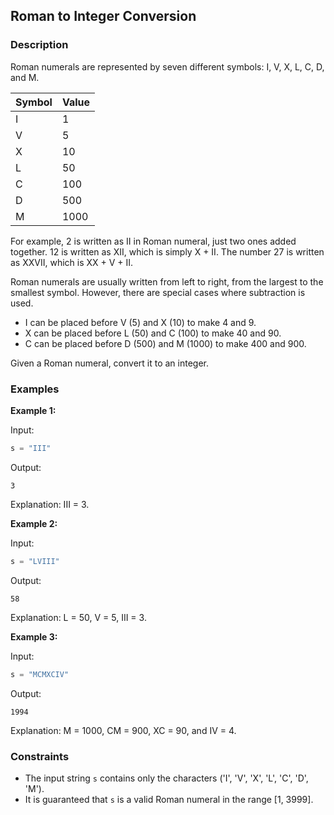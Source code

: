 ## Roman to Integer Conversion

### Description
Roman numerals are represented by seven different symbols: I, V, X, L, C, D, and M.

| Symbol | Value |
|--------|-------|
| I      | 1     |
| V      | 5     |
| X      | 10    |
| L      | 50    |
| C      | 100   |
| D      | 500   |
| M      | 1000  |

For example, 2 is written as II in Roman numeral, just two ones added together. 12 is written as XII, which is simply X + II. The number 27 is written as XXVII, which is XX + V + II.

Roman numerals are usually written from left to right, from the largest to the smallest symbol. However, there are special cases where subtraction is used. 

- I can be placed before V (5) and X (10) to make 4 and 9.
- X can be placed before L (50) and C (100) to make 40 and 90.
- C can be placed before D (500) and M (1000) to make 400 and 900.

Given a Roman numeral, convert it to an integer.

### Examples

**Example 1:**

Input:
```python
s = "III"
```

Output:
```
3
```

Explanation:
III = 3.

**Example 2:**

Input:
```python
s = "LVIII"
```

Output:
```
58
```

Explanation:
L = 50, V = 5, III = 3.

**Example 3:**

Input:
```python
s = "MCMXCIV"
```

Output:
```
1994
```

Explanation:
M = 1000, CM = 900, XC = 90, and IV = 4.

### Constraints

- The input string `s` contains only the characters ('I', 'V', 'X', 'L', 'C', 'D', 'M').
- It is guaranteed that `s` is a valid Roman numeral in the range [1, 3999].